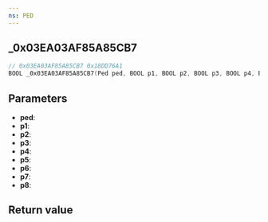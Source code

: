 ```yaml
---
ns: PED
---
```

## _0x03EA03AF85A85CB7

```c
// 0x03EA03AF85A85CB7 0x18DD76A1
BOOL _0x03EA03AF85A85CB7(Ped ped, BOOL p1, BOOL p2, BOOL p3, BOOL p4, BOOL p5, BOOL p6, BOOL p7, Any p8);
```


## Parameters
* **ped**: 
* **p1**: 
* **p2**: 
* **p3**: 
* **p4**: 
* **p5**: 
* **p6**: 
* **p7**: 
* **p8**: 

## Return value
